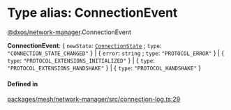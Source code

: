 # Type alias: ConnectionEvent

[@dxos/network-manager](../modules/dxos_network_manager.md).ConnectionEvent

 **ConnectionEvent**: { `newState`: [`ConnectionState`](../enums/dxos_network_manager.ConnectionState.md) ; `type`: ``"CONNECTION_STATE_CHANGED"``  } \| { `error`: `string` ; `type`: ``"PROTOCOL_ERROR"``  } \| { `type`: ``"PROTOCOL_EXTENSIONS_INITIALIZED"``  } \| { `type`: ``"PROTOCOL_EXTENSIONS_HANDSHAKE"``  } \| { `type`: ``"PROTOCOL_HANDSHAKE"``  }

#### Defined in

[packages/mesh/network-manager/src/connection-log.ts:29](https://github.com/dxos/dxos/blob/main/packages/mesh/network-manager/src/connection-log.ts#L29)
